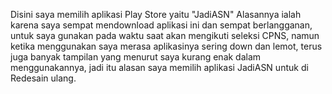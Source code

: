 Disini saya memilih aplikasi Play Store yaitu "JadiASN"
Alasannya ialah karena saya sempat mendownload aplikasi ini dan sempat berlangganan, untuk saya gunakan pada waktu saat akan mengikuti seleksi CPNS, namun ketika menggunakan saya merasa aplikasinya sering down dan lemot, terus juga banyak tampilan yang menurut saya kurang enak dalam menggunakannya, jadi itu alasan saya memilih aplikasi JadiASN untuk di Redesain ulang.
